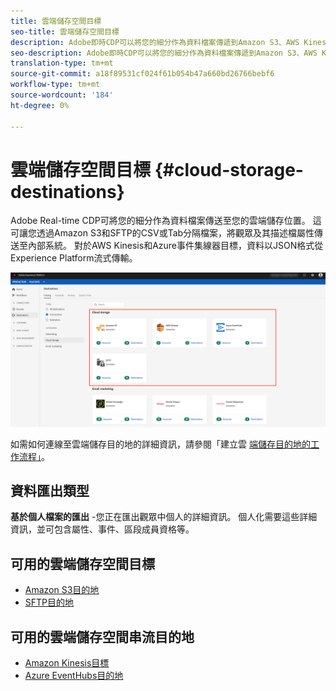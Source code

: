 ```yaml
---
title: 雲端儲存空間目標
seo-title: 雲端儲存空間目標
description: Adobe即時CDP可以將您的細分作為資料檔案傳遞到Amazon S3、AWS Kinesis、Azure事件集線器或SFTP雲儲存位置。
seo-description: Adobe即時CDP可以將您的細分作為資料檔案傳遞到Amazon S3、AWS Kinesis、Azure事件集線器或SFTP雲儲存位置。
translation-type: tm+mt
source-git-commit: a18f89531cf024f61b054b47a660bd26766bebf6
workflow-type: tm+mt
source-wordcount: '184'
ht-degree: 0%

---
```



# 雲端儲存空間目標 {#cloud-storage-destinations}

Adobe Real-time CDP可將您的細分作為資料檔案傳送至您的雲端儲存位置。 這可讓您透過Amazon S3和SFTP的CSV或Tab分隔檔案，將觀眾及其描述檔屬性傳送至內部系統。 對於AWS Kinesis和Azure事件集線器目標，資料以JSON格式從Experience Platform流式傳輸。

![Adobe Cloud儲存空間目標](/help/rtcdp/destinations/assets/cloud-storage-destinations.png)

如需如何連線至雲端儲存目的地的詳細資訊，請參閱「建立雲 [端儲存目的地的工作流程」](/help/rtcdp/destinations/cloud-storage-destinations-workflow.md)。

## 資料匯出類型

**基於個人檔案的匯出** -您正在匯出觀眾中個人的詳細資訊。 個人化需要這些詳細資訊，並可包含屬性、事件、區段成員資格等。

## 可用的雲端儲存空間目標

* [Amazon S3目的地](/help/rtcdp/destinations/amazon-s3-destination.md)
* [SFTP目的地](/help/rtcdp/destinations/sftp-destination.md)

## 可用的雲端儲存空間串流目的地

* [Amazon Kinesis目標](/help/rtcdp/destinations/amazon-kinesis-destination.md)
* [Azure EventHubs目的地](/help/rtcdp/destinations/azure-event-hubs-destination.md)